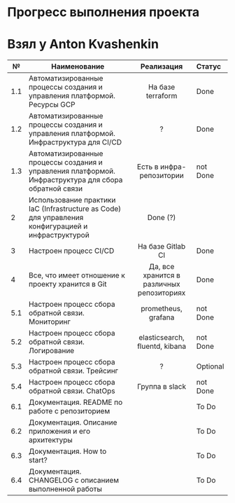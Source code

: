 # Прогресс выполнения проекта
# Взял у Anton Kvashenkin
|  №  | Наименование | Реализация | Статус |
| --- | ------------ |:----------:|:------ |
| 1.1 | Автоматизированные процессы создания и управления платформой. Ресурсы GCP | На базе terraform | Done |
| 1.2 | Автоматизированные процессы создания и управления платформой. Инфраструктура для CI/CD | ? | Done |
| 1.3 | Автоматизированные процессы создания и управления платформой. Инфраструктура для сбора обратной связи | Есть в инфра-репозитории | not Done |
| 2 | Использование практики IaC (Infrastructure as Code) для управления конфигурацией и инфраструктурой |Done (?) |
| 3 | Настроен процесс CI/CD | На базе Gitlab CI |  Done |
| 4 | Все, что имеет отношение к проекту хранится в Git | Да, все хранится в различных репозиториях | Done |
| 5.1 | Настроен процесс сбора обратной связи. Мониторинг | prometheus, grafana | not Done |
| 5.2 | Настроен процесс сбора обратной связи. Логирование | elasticsearch, fluentd, kibana | not Done |
| 5.3 | Настроен процесс сбора обратной связи. Трейсинг | ? | Optional |
| 5.4 | Настроен процесс сбора обратной связи. ChatOps | Группа в slack | not Done |
| 6.1 | Документация. README по работе с репозиторием |  | To Do |
| 6.2 | Документация. Описание приложения и его архитектуры |  | To Do |
| 6.3 | Документация. How to start? |  | To Do |
| 6.4 | Документация. CHANGELOG с описанием выполненной работы |  | To Do |
